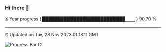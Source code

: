 ### Hi there 👋

⏳ Year progress { ███████████████████████████▁▁▁ } 90.70 %

---

⏰ Updated on Tue, 28 Nov 2023 01:18:11 GMT

![Progress Bar CI](https://github.com/ZhaoGui/ZhaoGui/workflows/Progress%20Bar%20CI/badge.svg)
